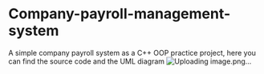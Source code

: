 # Company-payroll-management-system
A simple company payroll system as a C++ OOP practice project, here you can find the source code and the UML diagram
![Uploading image.png…]()
